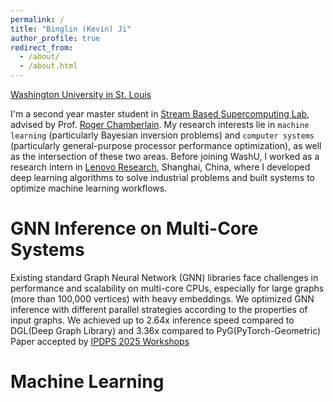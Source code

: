 ```yaml
---
permalink: /
title: "Binglin (Kevin) Ji"
author_profile: true
redirect_from: 
  - /about/
  - /about.html
---
```

[Washington University in St. Louis](https://washu.edu)

I'm a second year master student in [Stream Based Supercomputing Lab](https://sbs.wustl.edu), advised by Prof. [Roger Chamberlain](https://www.ccrc.wustl.edu/~roger/). My research interests lie in `machine learning` (particularly Bayesian inversion problems) and `computer systems` (particularly general-purpose processor performance optimization), as well as the intersection of these two areas. 
Before joining WashU, I worked as a research intern in [Lenovo Research](https://research.lenovo.com/webapp/view_English/researchField.html), Shanghai, China, where I developed deep learning algorithms to solve industrial problems and built systems to optimize machine learning workflows.

GNN Inference on Multi-Core Systems
======
Existing standard Graph Neural Network (GNN) libraries face challenges in performance and scalability on multi-core CPUs, especially for large graphs (more than 100,000 vertices) with heavy embeddings. We optimized GNN inference with different parallel strategies according to the properties of input graphs. We achieved up to 2.64x inference speed compared to DGL(Deep Graph Library) and 3.36x compared to PyG(PyTorch-Geometric)
Paper accepted by [IPDPS 2025 Workshops](https://www.ipdps.org/ipdps2025/2025-workshops.html)


Machine Learning
======



